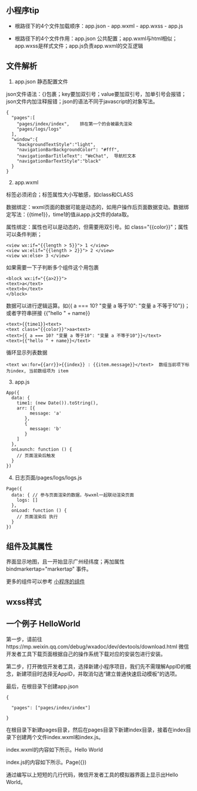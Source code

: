 ## 小程序tip

- 根路径下的4个文件加载顺序：app.json - app.wxml - app.wxss - app.js

- 根路径下的4个文件作用：app.json 公共配置；app.wxml与html相似；app.wxss是样式文件；app.js负责app.wxml的交互逻辑


## 文件解析

1. app.json  静态配置文件

json文件语法：{}包裹；key要加双引号；value要加双引号，加单引号会报错；json文件内加注释报错；json的语法不同于javascript的对象写法。

```
{
  "pages":[
    "pages/index/index",    排在第一个的会被最先渲染
    "pages/logs/logs"
  ],
  "window":{
    "backgroundTextStyle":"light",
    "navigationBarBackgroundColor": "#fff",
    "navigationBarTitleText": "WeChat",  导航栏文本
    "navigationBarTextStyle":"black"
  }
}
```
2. app.wxml

标签必须闭合；标签属性大小写敏感，如class和CLASS 

数据绑定：wxml页面的数据可能是动态的，如用户操作后页面数据变动。数据绑定写法：<text>{{time1}}<text>，time1的值从app.js文件的data取。

属性绑定：属性也可以是动态的，但需要用双引号。如 class="{{color}}"；属性可以条件判断；

```
<view wx:if="{{length > 5}}"> 1 </view>
<view wx:elif="{{length > 2}}"> 2 </view>
<view wx:else> 3 </view>
```
如果需要一下子判断多个组件这个用<block>包裹

```
<block wx:if="{{a>2}}">
<text>a</text>
<text>b</text>
</block>

```

数据可以进行逻辑运算。如<text>{{ a === 10? "变量 a 等于10": "变量 a 不等于10"}}</text>；或者字符串拼接 {{"hello " + name}}

```
<text>{{time1}}<text>
<text class="{{color}}">aa<text>
<text>{{ a === 10? "变量 a 等于10": "变量 a 不等于10"}}</text>
<text>{{"hello " + name}}</text>
```

循环显示列表数据

```
<text wx:for={{arr}}>{{index}} : {{item.message}}</text>  数组当前项下标为index, 当前数组项为 item
```

3. app.js

```
App({
  data: {
    time1: (new Date()).toString(),
    arr: [{
         message: 'a'
       },
       {
         message: 'b'
       }
    ]
  },
  onLaunch: function () {
    // 页面渲染后触发
  }
})
```

4. 日志页面/pages/logs/logs.js
```
Page({
  data: { // 参与页面渲染的数据，与wxml一起联动渲染页面
    logs: []
  },
  onLoad: function () {
    // 页面渲染后 执行
  }
})
```

## 组件及其属性

<map longitude="广州经度" latitude="广州纬度"></map>  界面显示地图，且一开始显示广州经纬度；再加属性bindmarkertap="markertap" 事件。

更多的组件可以参考 [小程序的组件](https://developers.weixin.qq.com/miniprogram/dev/component/)

## wxss样式

## 一个例子 HelloWorld

第一步，请前往https://mp.weixin.qq.com/debug/wxadoc/dev/devtools/download.html 微信开发者工具下载页面根据自己的操作系统下载对应的安装包进行安装。

第二步，打开微信开发者工具，选择新建小程序项目，我们先不需理解AppID的概念，新建项目时选择无AppID，并取消勾选“建立普通快速启动模板”的选项。

最后，在根目录下创建app.json

```
{

  "pages": ["pages/index/index"]

}
```

在根目录下新建pages目录，然后在pages目录下新建index目录，接着在index目录下创建两个文件index.wxml和index.js。

index.wxml的内容如下所示。<text>Hello World</text>

index.js的内容如下所示。Page({})

通过编写以上短短的几行代码，微信开发者工具的模拟器界面上显示出Hello World。
